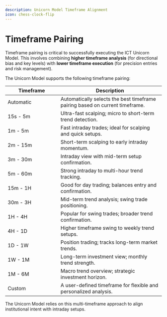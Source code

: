 ```yaml
---
description: Unicorn Model Timeframe Alignment
icon: chess-clock-flip
---
```


# Timeframe Pairing

Timeframe pairing is critical to successfully executing the ICT Unicorn Model. This involves combining **higher timeframe analysis** (for directional bias and key levels) with **lower timeframe execution** (for precision entries and risk management).&#x20;

The Unicorn Model supports the following timeframe pairing:

<table><thead><tr><th width="154.3515625">Timeframe</th><th>Description</th></tr></thead><tbody><tr><td>Automatic</td><td>Automatically selects the best timeframe pairing based on current timeframe.</td></tr><tr><td>15s - 5m</td><td>Ultra-fast scalping; micro to short-term trend detection.</td></tr><tr><td>1m - 5m</td><td>Fast intraday trades; ideal for scalping and quick setups.</td></tr><tr><td>2m - 15m</td><td>Short-term scalping to early intraday momentum.</td></tr><tr><td>3m - 30m</td><td>Intraday view with mid-term setup confirmation.</td></tr><tr><td>5m - 60m</td><td>Strong intraday to multi-hour trend tracking.</td></tr><tr><td>15m - 1H</td><td>Good for day trading; balances entry and confirmation.</td></tr><tr><td>30m - 3H</td><td>Mid-term trend analysis; swing trade positioning.</td></tr><tr><td>1H - 4H</td><td>Popular for swing trades; broader trend confirmation.</td></tr><tr><td>4H - 1D</td><td>Higher timeframe swing to weekly trend setups.</td></tr><tr><td>1D - 1W</td><td>Position trading; tracks long-term market trends.</td></tr><tr><td>1W - 1M</td><td>Long-term investment view; monthly trend strength.</td></tr><tr><td>1M - 6M</td><td>Macro trend overview; strategic investment horizon.</td></tr><tr><td>Custom</td><td>A user-defined timeframe for flexible and personalized analysis.</td></tr></tbody></table>

The Unicorn Model relies on this multi-timeframe approach to align institutional intent with intraday setups.
